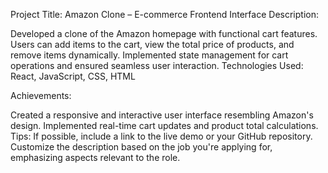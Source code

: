 Project Title: Amazon Clone – E-commerce Frontend Interface
Description:

Developed a clone of the Amazon homepage with functional cart features.
Users can add items to the cart, view the total price of products, and remove items dynamically.
Implemented state management for cart operations and ensured seamless user interaction.
Technologies Used: React, JavaScript, CSS, HTML

Achievements:

Created a responsive and interactive user interface resembling Amazon's design.
Implemented real-time cart updates and product total calculations.
Tips:
If possible, include a link to the live demo or your GitHub repository.
Customize the description based on the job you're applying for, emphasizing aspects relevant to the role.
